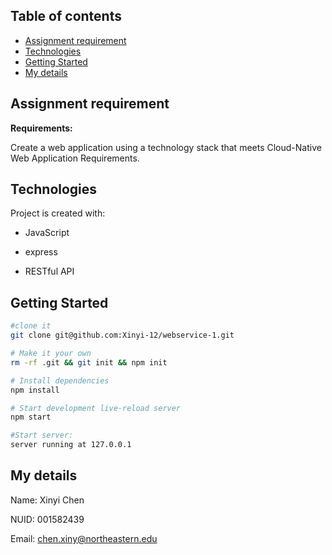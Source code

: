 ## Table of contents

* [Assignment requirement](#assignment-reqirement)
* [Technologies](#technologies)
* [Getting Started](#gettingstarted)
* [My details](#my-details)

## Assignment requirement

**Requirements:**

Create a web application using a technology stack that meets Cloud-Native Web Application Requirements.

## Technologies

Project is created with:

* JavaScript

* express

* RESTful API

  

## Getting Started

```sh
#clone it
git clone git@github.com:Xinyi-12/webservice-1.git

# Make it your own
rm -rf .git && git init && npm init

# Install dependencies
npm install

# Start development live-reload server
npm start

#Start server:
server running at 127.0.0.1

```



## My details

Name: Xinyi Chen

NUID: 001582439

Email: [chen.xiny@northeastern.edu](mailto:chen.xiny@northeastern.edu)

